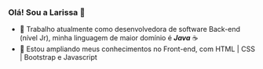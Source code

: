 ### Olá! Sou a Larissa 👋

- 🔭 Trabalho atualmente como desenvolvedora de software Back-end (nível Jr), minha linguagem de maior domínio é _**Java**_ ☕
- 🌱 Estou ampliando meus conhecimentos no Front-end, com HTML | CSS | Bootstrap e Javascript


<!--
**ladyweigann/ladyweigann** is a ✨ _special_ ✨ repository because its `README.md` (this file) appears on your GitHub profile.

Here are some ideas to get you started:

- 🔭 I’m currently working on ...
- 🌱 I’m currently learning ...
- 👯 I’m looking to collaborate on ...
- 🤔 I’m looking for help with ...
- 💬 Ask me about ...
- 📫 How to reach me: ...
- 😄 Pronouns: ...
- ⚡ Fun fact: ...
-->
